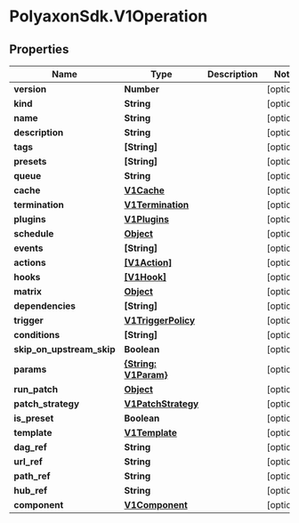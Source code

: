 # PolyaxonSdk.V1Operation

## Properties

Name | Type | Description | Notes
------------ | ------------- | ------------- | -------------
**version** | **Number** |  | [optional] 
**kind** | **String** |  | [optional] 
**name** | **String** |  | [optional] 
**description** | **String** |  | [optional] 
**tags** | **[String]** |  | [optional] 
**presets** | **[String]** |  | [optional] 
**queue** | **String** |  | [optional] 
**cache** | [**V1Cache**](V1Cache.md) |  | [optional] 
**termination** | [**V1Termination**](V1Termination.md) |  | [optional] 
**plugins** | [**V1Plugins**](V1Plugins.md) |  | [optional] 
**schedule** | [**Object**](.md) |  | [optional] 
**events** | **[String]** |  | [optional] 
**actions** | [**[V1Action]**](V1Action.md) |  | [optional] 
**hooks** | [**[V1Hook]**](V1Hook.md) |  | [optional] 
**matrix** | [**Object**](.md) |  | [optional] 
**dependencies** | **[String]** |  | [optional] 
**trigger** | [**V1TriggerPolicy**](V1TriggerPolicy.md) |  | [optional] 
**conditions** | **[String]** |  | [optional] 
**skip_on_upstream_skip** | **Boolean** |  | [optional] 
**params** | [**{String: V1Param}**](V1Param.md) |  | [optional] 
**run_patch** | [**Object**](.md) |  | [optional] 
**patch_strategy** | [**V1PatchStrategy**](V1PatchStrategy.md) |  | [optional] 
**is_preset** | **Boolean** |  | [optional] 
**template** | [**V1Template**](V1Template.md) |  | [optional] 
**dag_ref** | **String** |  | [optional] 
**url_ref** | **String** |  | [optional] 
**path_ref** | **String** |  | [optional] 
**hub_ref** | **String** |  | [optional] 
**component** | [**V1Component**](V1Component.md) |  | [optional] 


